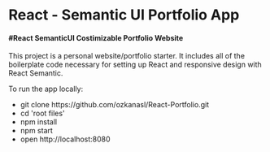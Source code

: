 <h1>React - Semantic UI Portfolio App</h1>

<h4>#React SemanticUI Costimizable Portfolio Website</h4>
<p>This project is a personal website/portfolio starter. It includes all of the boilerplate code necessary for setting up React and responsive design with React Semantic.</p>


<p>To run the app locally:</p>
<ul>
   <li>git clone https://github.com/ozkanasl/React-Portfolio.git </li>
   <li>cd 'root files'</li>
   <li>npm install</li>
   <li>npm start</li>
   <li>open http://localhost:8080</li>
 </ul>
